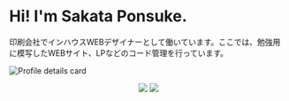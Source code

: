 # Hi! I'm Sakata Ponsuke.
印刷会社でインハウスWEBデザイナーとして働いています。ここでは、勉強用に模写したWEBサイト、LPなどのコード管理を行っています。

![Profile details card](http://github-profile-summary-cards.vercel.app/api/cards/profile-details?username=sakataponsuke&theme=vue)

<div align="center">
  <img src="http://github-profile-summary-cards.vercel.app/api/cards/repos-per-language?username=sakataponsuke&theme=vue" />
  <img src="http://github-profile-summary-cards.vercel.app/api/cards/most-commit-language?username=sakataponsuke&theme=vue" />
</div>

